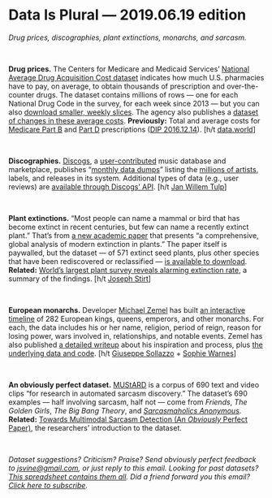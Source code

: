Data Is Plural — 2019.06.19 edition
===================================

*Drug prices, discographies, plant extinctions, monarchs, and sarcasm.*

&nbsp;

**Drug prices.** The Centers for Medicare and Medicaid Services’ [National Average Drug Acquisition Cost dataset](https://data.medicaid.gov/Drug-Pricing-and-Payment/NADAC-National-Average-Drug-Acquisition-Cost-/a4y5-998d) indicates how much U.S. pharmacies have to pay, on average, to obtain thousands of prescription and over-the-counter drugs. The dataset contains millions of rows — one for each National Drug Code in the survey, for each week since 2013 — but you can also [download smaller, weekly slices](https://www.medicaid.gov/medicaid/prescription-drugs/pharmacy-pricing/index.html). The agency also publishes a [dataset of changes in these average costs](https://data.medicaid.gov/Drug-Pricing-and-Payment/NADAC-Comparison/6gk3-9bxc). **Previously:** Total and average costs for [Medicare Part B](https://www.cms.gov/Research-Statistics-Data-and-Systems/Statistics-Trends-and-Reports/Information-on-Prescription-Drugs/MedicarePartB.html) and [Part D](https://www.cms.gov/Research-Statistics-Data-and-Systems/Statistics-Trends-and-Reports/Information-on-Prescription-Drugs/MedicarePartD.html) prescriptions ([DIP 2016.12.14](https://tinyletter.com/data-is-plural/letters/data-is-plural-2016-12-14-edition)). [h/t [data.world](https://page.data.world/data-digest-veteran-congresswomen-congressional-social-media-medicaid-drug-costs)]

&nbsp;

**Discographies.** [Discogs](https://www.discogs.com/), a [user-contributed](https://support.discogs.com/hc/en-us/articles/360008545114-Overview-Of-How-Discogs-Is-Built) music database and marketplace, publishes “[monthly data dumps](https://data.discogs.com/)” listing the [millions of artists](https://www.discogs.com/about), labels, and releases in its system. Additional types of data (e.g., user reviews) are [available through Discogs’ API](https://www.discogs.com/developers/). [h/t [Jan Willem Tulp](https://twitter.com/JanWillemTulp/status/1138473798313881600)]

&nbsp;

**Plant extinctions.** “Most people can name a mammal or bird that has become extinct in recent centuries, but few can name a recently extinct plant.” That’s from [a new academic paper](https://www.nature.com/articles/s41559-019-0906-2) that presents “a comprehensive, global analysis of modern extinction in plants.” The paper itself is paywalled, but the dataset — of 571 extinct seed plants, plus other species that have been rediscovered or reclassified — [is available to download](https://www.nature.com/articles/s41559-019-0906-2#Sec4). **Related:** [World’s largest plant survey reveals alarming extinction rate](https://www.nature.com/articles/d41586-019-01810-6), a summary of the findings. [h/t [Joseph Stirt](https://news.ycombinator.com/item?id=20150192)]

&nbsp;

**European monarchs.** Developer [Michael Zemel](https://thebackend.dev/) has built [an interactive timeline](https://thebackend.dev/monarchs/) of 282 European kings, queens, emperors, and other monarchs. For each, the data includes his or her name, religion, period of reign, reason for losing power, wars involved in, relationships, and notable events. Zemel has also published [a detailed writeup](https://thebackend.dev/building-monarchs) about his inspiration and process, plus [the underlying data and code](https://github.com/mzemel/monarchs). [h/t [Giuseppe Sollazzo](http://www.puntofisso.net/) + [Sophie Warnes](https://www.getrevue.co/profile/FairWarning/issues/fair-warning-census-google-results-and-eurovision-182227)]

&nbsp;

**An obviously perfect dataset.** [MUStARD](https://github.com/soujanyaporia/MUStARD) is a corpus of 690 text and video clips “for research in automated sarcasm discovery.” The dataset’s 690 examples — half involving sarcasm, half not — come from *Friends*, *The Golden Girls*, *The Big Bang Theory*, and *[Sarcasmaholics Anonymous](https://www.youtube.com/watch?v=JcOfFeKXcd4)*. **Related:** [Towards Multimodal Sarcasm Detection (An *Obviously* Perfect Paper)](https://arxiv.org/abs/1906.01815), the researchers’ introduction to the dataset.

&nbsp;

*Dataset suggestions? Criticism? Praise? Send obviously perfect feedback to <jsvine@gmail.com>, or just reply to this email. Looking for past datasets? [This spreadsheet contains them all](https://docs.google.com/spreadsheets/d/1wZhPLMCHKJvwOkP4juclhjFgqIY8fQFMemwKL2c64vk). Did a friend forward you this email? [Click here to subscribe](https://tinyletter.com/data-is-plural).*